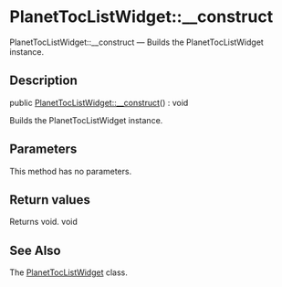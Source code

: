 PlanetTocListWidget::__construct
================

PlanetTocListWidget::__construct — Builds the PlanetTocListWidget instance.

Description
---------------


public [PlanetTocListWidget::__construct](https://github.com/lingtalfi/DocTools/blob/master/doc/api/DocTools/Widget/PlanetTocList/PlanetTocListWidget/__construct.md)() : void




Builds the PlanetTocListWidget instance.




Parameters
--------------

This method has no parameters.


Return values
----------------

Returns void.
void








See Also
-----------

The [PlanetTocListWidget](https://github.com/lingtalfi/DocTools/blob/master/doc/api/DocTools/Widget/PlanetTocList/PlanetTocListWidget.md) class.
